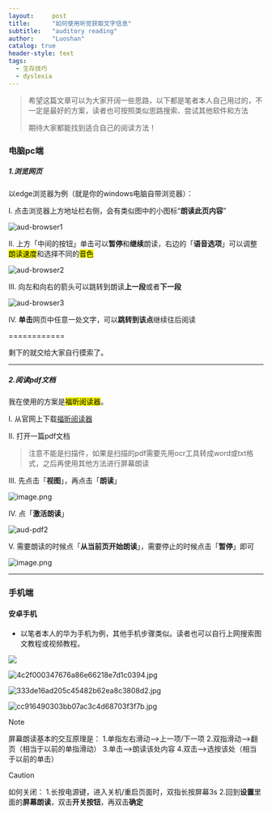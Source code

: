 ```yaml
---
layout:     post
title:      "如何使用听觉获取文字信息"
subtitle:   "auditory reading"
author:     "Luoshan"
catalog: true
header-style: text
tags:
  - 生存技巧
  - dyslexia
---
```


> 希望这篇文章可以为大家开阔一些思路，以下都是笔者本人自己用过的，不一定是最好的方案，读者也可按照类似思路搜索、尝试其他软件和方法
> 
> 期待大家都能找到适合自己的阅读方法！

### 电脑pc端

##### 1.浏览网页

以edge浏览器为例（就是你的windows电脑自带浏览器）：

I. 点击浏览器上方地址栏右侧，会有类似图中的小图标“**朗读此页内容**”

![aud-browser1](https://cdn.jsdelivr.net/gh/xunluoshan/xunluoshan.github.io@master/img/attachment/aud-browser.png)

II. 上方「中间的按钮」单击可以**暂停**和**继续**朗读，右边的「**语音选项**」可以调整<mark>朗读速度</mark>和选择不同的<mark>音色</mark>

![aud-browser2](https://cdn.jsdelivr.net/gh/xunluoshan/xunluoshan.github.io@master/img/attachment/aud-browser2.png)

III. 向左和向右的箭头可以跳转到朗读**上一段**或者**下一段**

![aud-browser3](https://cdn.jsdelivr.net/gh/xunluoshan/xunluoshan.github.io@master/img/attachment/aud-browser3.png)

IV. **单击**网页中任意一处文字，可以**跳转到该点**继续往后阅读

============

剩下的就交给大家自行摸索了。

-----------------------------------------
##### 2.阅读pdf文档

我在使用的方案是<mark>福昕阅读器</mark>。

I. 从官网上下载[福昕阅读器](https://www.foxitsoftware.cn/pdf-reader/)

II. 打开一篇pdf文档

> 注意不能是扫描件，如果是扫描的pdf需要先用ocr工具转成word或txt格式，之后再使用其他方法进行屏幕朗读

III. 先点击「**视图**」，再点击「**朗读**」

![image.png](https://cdn.jsdelivr.net/gh/xunluoshan/xunluoshan.github.io@master/img/attachment/aud-pdf.png)

IV. 点「**激活朗读**」

![aud-pdf2](https://cdn.jsdelivr.net/gh/xunluoshan/xunluoshan.github.io@master/img/attachment/aud-pdf2.png)

V. 需要朗读的时候点「**从当前页开始朗读**」，需要停止的时候点击「**暂停**」即可

![image.png](https://cdn.jsdelivr.net/gh/xunluoshan/xunluoshan.github.io@master/img/attachment/aud-pdf3.png)



-----------------------------
### 手机端

#### 安卓手机

- 以笔者本人的华为手机为例，其他手机步骤类似。读者也可以自行上网搜索图文教程或视频教程。

![](https://cdn.jsdelivr.net/gh/xunluoshan/xunluoshan.github.io@master/img/attachment/aud-phone1.jpg)


![4c2f000347676a86e66218e7d1c0394.jpg](https://cdn.jsdelivr.net/gh/xunluoshan/xunluoshan.github.io@master/img/attachment/aud-phon2.jpg)



![333de16ad205c45482b62ea8c3808d2.jpg](https://cdn.jsdelivr.net/gh/xunluoshan/xunluoshan.github.io@master/img/attachment/aud-phone3.jpg)


![cc916490303bb07ac3c4d68703f3f7b.jpg](https://cdn.jsdelivr.net/gh/xunluoshan/xunluoshan.github.io@master/img/attachment/aud-phone4.jpg)

>[!NOTE]
>屏幕朗读基本的交互原理是：
>1.单指左右滑动——>上一项/下一项
>2.双指滑动——>翻页（相当于以前的单指滑动）
>3.单击——>朗读该处内容
>4.双击——>选按该处（相当于以前的单击）

>[!CAUTION]
>如何关闭：
>1.长按电源键，进入关机/重启页面时，双指长按屏幕3s
>2.回到**设置**里面的**屏幕朗读**，双击**开关按钮**，再双击**确定**





